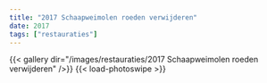 ```yaml
---
title: "2017 Schaapweimolen roeden verwijderen"
date: 2017
tags: ["restauraties"]
---
```


{{< gallery dir="/images/restauraties/2017 Schaapweimolen roeden verwijderen" />}}
{{< load-photoswipe >}}